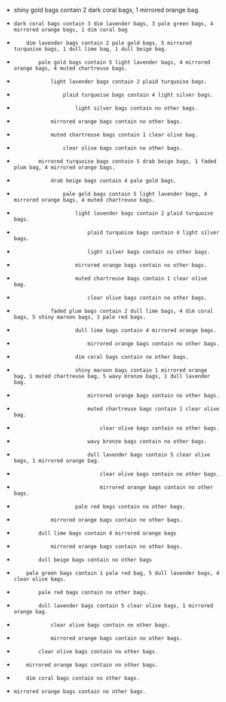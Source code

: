 - shiny gold bags contain 2 dark coral bags, 1 mirrored orange bag.

-     dark coral bags contain 3 dim lavender bags, 3 pale green bags, 4 mirrored orange bags, 1 dim coral bag
-         dim lavender bags contain 2 pale gold bags, 5 mirrored turquoise bags, 1 dull lime bag, 1 dull beige bag.
-             pale gold bags contain 5 light lavender bags, 4 mirrored orange bags, 4 muted chartreuse bags.
-                 light lavender bags contain 2 plaid turquoise bags.
-                     plaid turquoise bags contain 4 light silver bags.
-                         light silver bags contain no other bags.
-                 mirrored orange bags contain no other bags.
-                 muted chartreuse bags contain 1 clear olive bag.
-                     clear olive bags contain no other bags.

-             mirrored turquoise bags contain 5 drab beige bags, 1 faded plum bag, 4 mirrored orange bags.
-                 drab beige bags contain 4 pale gold bags.
-                     pale gold bags contain 5 light lavender bags, 4 mirrored orange bags, 4 muted chartreuse bags.
-                         light lavender bags contain 2 plaid turquoise bags.
-                             plaid turquoise bags contain 4 light silver bags.
-                             light silver bags contain no other bags.
-                         mirrored orange bags contain no other bags.
-                         muted chartreuse bags contain 1 clear olive bag.
-                             clear olive bags contain no other bags.
-                 faded plum bags contain 2 dull lime bags, 4 dim coral bags, 5 shiny maroon bags, 3 pale red bags.
-                         dull lime bags contain 4 mirrored orange bags.
-                             mirrored orange bags contain no other bags.
-                         dim coral bags contain no other bags.
-                         shiny maroon bags contain 1 mirrored orange bag, 1 muted chartreuse bag, 5 wavy bronze bags, 1 dull lavender bag.
-                             mirrored orange bags contain no other bags.
-                             muted chartreuse bags contain 1 clear olive bag.
-                                 clear olive bags contain no other bags.
-                             wavy bronze bags contain no other bags.
-                             dull lavender bags contain 5 clear olive bags, 1 mirrored orange bag.
-                                 clear olive bags contain no other bags.
-                                 mirrored orange bags contain no other bags.
-                         pale red bags contain no other bags.
-                 mirrored orange bags contain no other bags.

-             dull lime bags contain 4 mirrored orange bags
-                 mirrored orange bags contain no other bags.
 
-             dull beige bags contain no other bags
         
-         pale green bags contain 1 pale red bag, 5 dull lavender bags, 4 clear olive bags.
-             pale red bags contain no other bags.
-             dull lavender bags contain 5 clear olive bags, 1 mirrored orange bag.
-                 clear olive bags contain no other bags.
-                 mirrored orange bags contain no other bags.
-             clear olive bags contain no other bags.
         
-         mirrored orange bags contain no other bags.
         
-         dim coral bags contain no other bags.
 
-     mirrored orange bags contain no other bags.
